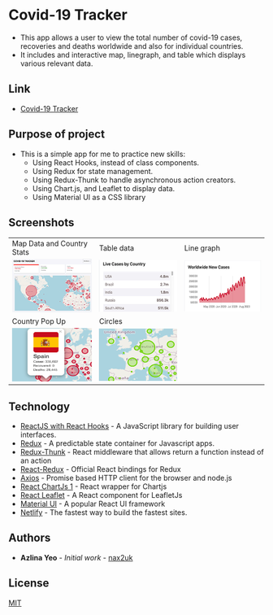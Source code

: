 # Covid-19 Tracker
* This app allows a user to view the total number of covid-19 cases, recoveries and deaths worldwide and also for individual countries. 
* It includes and interactive map, linegraph, and table which displays various relevant data.


## Link
* [Covid-19 Tracker](https://covid-19-tracker-spa.netlify.app/)

## Purpose of project
* This is a simple app for me to practice new skills: 
  * Using React Hooks, instead of class components.
  * Using Redux for state management.
  * Using Redux-Thunk to handle asynchronous action creators.
  * Using Chart.js, and Leaflet to display data.
  * Using Material UI as a CSS library

## Screenshots
<table>
  <tr>
    <td>Map Data and Country Stats</td>
     <td>Table data </td>
     <td>Line graph </td>
  </tr>
  <tr>
    <td><img src="/public/images/thumbnails/map-and-data.png" width=250></td>
    <td><img src="/public/images/thumbnails/table.png" width=250></td>
    <td><img src="/public/images/thumbnails/linegraph.png" width=250></td>
  </tr>
    <tr>
    <td>Country Pop Up</td>
     <td>Circles</td>
     <td></td>
  </tr>
  <tr>
    <td><img src="/public/images/thumbnails/popup.png" width=250></td>
    <td><img src="/public/images/thumbnails/circles.png" width=250></td>
    <td></td>
  </tr>
 </table>

## Technology

* [ReactJS with React Hooks](https://reactjs.org/) - A JavaScript library for building user interfaces.
* [Redux](https://redux.js.org/) - A predictable state container for Javascript apps.
* [Redux-Thunk](https://www.npmjs.com/package/redux-thunk) - React middleware that allows return a function instead of an action
* [React-Redux](https://react-redux.js.org/) - Official React bindings for Redux
* [Axios](https://www.npmjs.com/package/axios) - Promise based HTTP client for the browser and node.js
* [React ChartJs 1](http://jerairrest.github.io/react-chartjs-2/) - React wrapper for Chartjs
* [React Leaflet](https://react-leaflet.js.org/) - A React component for LeafletJs
* [Material UI](https://material-ui.com/) - A popular React UI framework
* [Netlify](https://www.netlify.com/) - The fastest way to build the fastest sites.


## Authors

* **Azlina Yeo** - *Initial work* - [nax2uk](https://github.com/nax2uk)

## License

[MIT](LICENSE)

